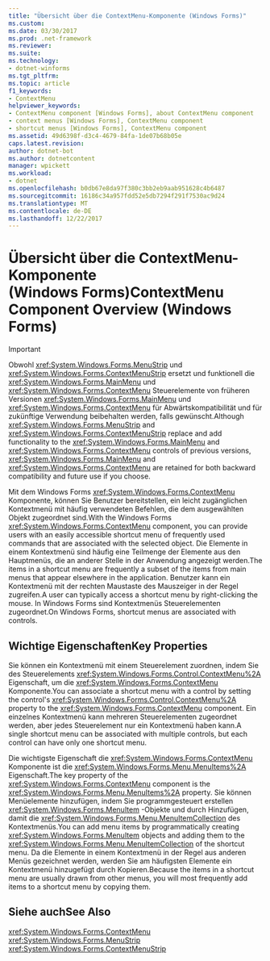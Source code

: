```yaml
---
title: "Übersicht über die ContextMenu-Komponente (Windows Forms)"
ms.custom: 
ms.date: 03/30/2017
ms.prod: .net-framework
ms.reviewer: 
ms.suite: 
ms.technology:
- dotnet-winforms
ms.tgt_pltfrm: 
ms.topic: article
f1_keywords:
- ContextMenu
helpviewer_keywords:
- ContextMenu component [Windows Forms], about ContextMenu component
- context menus [Windows Forms], ContextMenu component
- shortcut menus [Windows Forms], ContextMenu component
ms.assetid: 49d6398f-d3c4-4679-84fa-1de07b68b05e
caps.latest.revision: 
author: dotnet-bot
ms.author: dotnetcontent
manager: wpickett
ms.workload:
- dotnet
ms.openlocfilehash: b0db67e8da97f380c3bb2eb9aab951628c4b6487
ms.sourcegitcommit: 16186c34a957fdd52e5db7294f291f7530ac9d24
ms.translationtype: MT
ms.contentlocale: de-DE
ms.lasthandoff: 12/22/2017
---
```

# <a name="contextmenu-component-overview-windows-forms"></a><span data-ttu-id="24a22-102">Übersicht über die ContextMenu-Komponente (Windows Forms)</span><span class="sxs-lookup"><span data-stu-id="24a22-102">ContextMenu Component Overview (Windows Forms)</span></span>
> [!IMPORTANT]
>  <span data-ttu-id="24a22-103">Obwohl <xref:System.Windows.Forms.MenuStrip> und <xref:System.Windows.Forms.ContextMenuStrip> ersetzt und funktionell die <xref:System.Windows.Forms.MainMenu> und <xref:System.Windows.Forms.ContextMenu> Steuerelemente von früheren Versionen <xref:System.Windows.Forms.MainMenu> und <xref:System.Windows.Forms.ContextMenu> für Abwärtskompatibilität und für zukünftige Verwendung beibehalten werden, falls gewünscht.</span><span class="sxs-lookup"><span data-stu-id="24a22-103">Although <xref:System.Windows.Forms.MenuStrip> and <xref:System.Windows.Forms.ContextMenuStrip> replace and add functionality to the <xref:System.Windows.Forms.MainMenu> and <xref:System.Windows.Forms.ContextMenu> controls of previous versions, <xref:System.Windows.Forms.MainMenu> and <xref:System.Windows.Forms.ContextMenu> are retained for both backward compatibility and future use if you choose.</span></span>  
  
 <span data-ttu-id="24a22-104">Mit dem Windows Forms <xref:System.Windows.Forms.ContextMenu> Komponente, können Sie Benutzer bereitstellen, ein leicht zugänglichen Kontextmenü mit häufig verwendeten Befehlen, die dem ausgewählten Objekt zugeordnet sind.</span><span class="sxs-lookup"><span data-stu-id="24a22-104">With the Windows Forms <xref:System.Windows.Forms.ContextMenu> component, you can provide users with an easily accessible shortcut menu of frequently used commands that are associated with the selected object.</span></span> <span data-ttu-id="24a22-105">Die Elemente in einem Kontextmenü sind häufig eine Teilmenge der Elemente aus den Hauptmenüs, die an anderer Stelle in der Anwendung angezeigt werden.</span><span class="sxs-lookup"><span data-stu-id="24a22-105">The items in a shortcut menu are frequently a subset of the items from main menus that appear elsewhere in the application.</span></span> <span data-ttu-id="24a22-106">Benutzer kann ein Kontextmenü mit der rechten Maustaste des Mauszeiger in der Regel zugreifen.</span><span class="sxs-lookup"><span data-stu-id="24a22-106">A user can typically access a shortcut menu by right-clicking the mouse.</span></span> <span data-ttu-id="24a22-107">In Windows Forms sind Kontextmenüs Steuerelementen zugeordnet.</span><span class="sxs-lookup"><span data-stu-id="24a22-107">On Windows Forms, shortcut menus are associated with controls.</span></span>  
  
## <a name="key-properties"></a><span data-ttu-id="24a22-108">Wichtige Eigenschaften</span><span class="sxs-lookup"><span data-stu-id="24a22-108">Key Properties</span></span>  
 <span data-ttu-id="24a22-109">Sie können ein Kontextmenü mit einem Steuerelement zuordnen, indem Sie des Steuerelements <xref:System.Windows.Forms.Control.ContextMenu%2A> Eigenschaft, um die <xref:System.Windows.Forms.ContextMenu> Komponente.</span><span class="sxs-lookup"><span data-stu-id="24a22-109">You can associate a shortcut menu with a control by setting the control's <xref:System.Windows.Forms.Control.ContextMenu%2A> property to the <xref:System.Windows.Forms.ContextMenu> component.</span></span> <span data-ttu-id="24a22-110">Ein einzelnes Kontextmenü kann mehreren Steuerelementen zugeordnet werden, aber jedes Steuerelement nur ein Kontextmenü haben kann.</span><span class="sxs-lookup"><span data-stu-id="24a22-110">A single shortcut menu can be associated with multiple controls, but each control can have only one shortcut menu.</span></span>  
  
 <span data-ttu-id="24a22-111">Die wichtigste Eigenschaft die <xref:System.Windows.Forms.ContextMenu> Komponente ist die <xref:System.Windows.Forms.Menu.MenuItems%2A> Eigenschaft.</span><span class="sxs-lookup"><span data-stu-id="24a22-111">The key property of the <xref:System.Windows.Forms.ContextMenu> component is the <xref:System.Windows.Forms.Menu.MenuItems%2A> property.</span></span> <span data-ttu-id="24a22-112">Sie können Menüelemente hinzufügen, indem Sie programmgesteuert erstellen <xref:System.Windows.Forms.MenuItem> -Objekte und durch Hinzufügen, damit die <xref:System.Windows.Forms.Menu.MenuItemCollection> des Kontextmenüs.</span><span class="sxs-lookup"><span data-stu-id="24a22-112">You can add menu items by programmatically creating <xref:System.Windows.Forms.MenuItem> objects and adding them to the <xref:System.Windows.Forms.Menu.MenuItemCollection> of the shortcut menu.</span></span> <span data-ttu-id="24a22-113">Da die Elemente in einem Kontextmenü in der Regel aus anderen Menüs gezeichnet werden, werden Sie am häufigsten Elemente ein Kontextmenü hinzugefügt durch Kopieren.</span><span class="sxs-lookup"><span data-stu-id="24a22-113">Because the items in a shortcut menu are usually drawn from other menus, you will most frequently add items to a shortcut menu by copying them.</span></span>  
  
## <a name="see-also"></a><span data-ttu-id="24a22-114">Siehe auch</span><span class="sxs-lookup"><span data-stu-id="24a22-114">See Also</span></span>  
 <xref:System.Windows.Forms.ContextMenu>  
 <xref:System.Windows.Forms.MenuStrip>  
 <xref:System.Windows.Forms.ContextMenuStrip>
